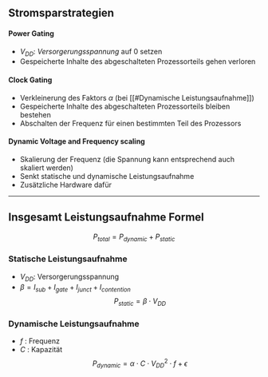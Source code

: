 ## Stromsparstrategien
#### Power Gating
- $V_{DD}:$ *Versorgerungsspannung* auf 0 setzen 
- Gespeicherte Inhalte des abgeschalteten Prozessorteils gehen verloren

#### Clock Gating 
- Verkleinerung des Faktors $\alpha$ (bei [[#Dynamische Leistungsaufnahme]])
- Gespeicherte Inhalte des abgeschalteten Prozessorteils bleiben bestehen
- Abschalten der Frequenz für einen bestimmten Teil des Prozessors

#### Dynamic Voltage and Frequency scaling 
- Skalierung der Frequenz (die Spannung kann entsprechend auch skaliert werden)
- Senkt statische und dynamische Leistungsaufnahme 
- Zusätzliche Hardware dafür 
---
## Insgesamt Leistungsaufnahme Formel
$$
P_{total}=P_{dynamic} + P_{static}
$$

### Statische Leistungsaufnahme
- $V_{DD}:$ Versorgerungsspannung
- $\beta = I_{sub}+ I_{gate}+I_{junct}+ I_{contention}$
$$
P_{static}=\beta \cdot V_{DD}
$$

### Dynamische Leistungsaufnahme
- $f$ : Frequenz
- $C$ : Kapazität
$$
P_{dynamic}=\alpha \cdot C \cdot V_{DD}^{2} \cdot f + \epsilon
$$